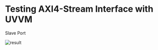 # Testing AXI4-Stream Interface with UVVM 

Slave Port


![result](https://github.com/oktayogutcu/soc_imp/assets/46667326/b48e0a3d-2455-4ca2-976d-118333e438f4)
